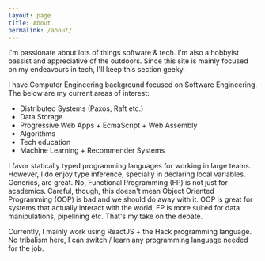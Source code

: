 ```yaml
---
layout: page
title: About
permalink: /about/
---
```


I'm passionate about lots of things software & tech. I'm also a hobbyist bassist and appreciative of the outdoors.
Since this site is mainly focused on my endeavours in tech, I'll keep this section geeky.

I have Computer Engineering background focused on Software Engineering. The below are my current areas of interest:
  * Distributed Systems (Paxos, Raft etc.)
  * Data Storage
  * Progressive Web Apps + EcmaScript + Web Assembly
  * Algorithms
  * Tech education
  * Machine Learning + Recommender Systems

I favor statically typed programming languages for working in large teams. However, I do enjoy type inference, specially in declaring local variables.
Generics, are great. No, Functional Programming (FP) is not just for academics. Careful, though, this doesn't mean Object Oriented Programming (OOP) is bad and we
should do away with it. OOP is great for systems that actually interact with the world, FP is more suited for data manipulations, pipelining etc.
That's my take on the debate.


Currently, I mainly work using ReactJS + the Hack programming language. No tribalism here, I can switch / learn
any programming language needed for the job.
